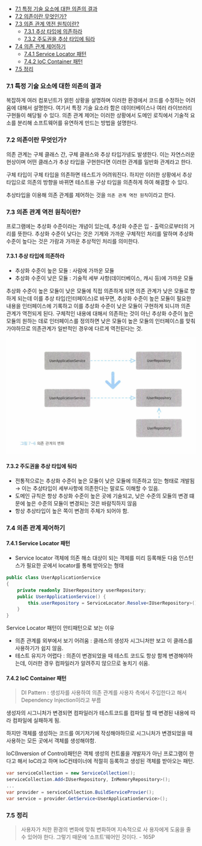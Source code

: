 
- [7.1 특정 기술 요소에 대한 의존의 결과](#71-특정-기술-요소에-대한-의존의-결과)
- [7.2  의존이란 무엇인가?](#72--의존이란-무엇인가)
- [7.3 의존 관계 역전 원칙이란?](#73-의존-관계-역전-원칙이란)
  - [7.3.1 추상 타입에 의존하라](#731-추상-타입에-의존하라)
  - [7.3.2 주도권을 추상 타입에 둬라](#732-주도권을-추상-타입에-둬라)
- [7.4 의존 관계 제어하기](#74-의존-관계-제어하기)
  - [7.4.1 Service Locator 패턴](#741-service-locator-패턴)
  - [7.4.2 IoC Container 패턴](#742-ioc-container-패턴)
- [7.5 정리](#75-정리)

### 7.1 특정 기술 요소에 대한 의존의 결과

복잡하게 여러 컴포넌트가 얽힌 상황을 설명하며 이러한 환경에서 코드를 수정하는 어려움에 대해서 설명한다.
여기서 특정 기술 요소라 함은 데이터베이스나 여러 라이브러리 구현들이 해당될 수 있다.
의존 관계 제어는 이러한 상황에서 도메인 로직에서 기술적 요소를 분리해 소프트웨어를 유연하게 만드는 방법을 설명한다.

### 7.2  의존이란 무엇인가?

의존 관계는 구체 클래스 간, 구체 클래스와 추상 타입가넹도 발생한다. 이는 자연스러운 현상이며 어떤 클래스가 추상 타입을 구현한다면 이러한 관계를 일반화 관계라고 한다.

구체 타입이 구체 타입을 의존하면 테스트가 어려워진다. 하지만 이러한 상황에서 추상 타입으로 의존의 방향을 바뀌면 테스트용 구상 타입을 의존하게 하여 해결할 수 있다.

추상타입을 이용해 의존 관계를 제어하는 것을 `의존 관계 역전 원칙`이라고 한다.


### 7.3 의존 관계 역전 원칙이란?

프로그램에는 추상화 수준이라는 개념이 있는데, 추상화 수준은 입 - 출력으로부터의 거리를 뜻한다. 추상화 수준이 낮다는 것은 기계와 가까운 구체적인 처리를 말하며 추상화 수준이 높다는 것은 가람과 가까운 추상적인 처리를 의미한다.

#### 7.3.1 추상 타입에 의존하라

- 추상화 수준이 높은 모듈 : 사람에 가까운 모듈
- 추상화 수준이 낮은 모듈 : 기술적 세부 사항(데이터베이스, 캐시 등)에 가까운 모듈

추상화 수준이 높은 모듈이 낮은 모듈에 직접 의존하게 되면 의존 관계가 낮은 모듈로 향하게 되는데 이를 추상 타입(인터페이스)로 바꾸면, 추상화 수준이 높은 모듈이 필요한 내용을 인터페이스에 기록하고 이를 추상화 수준이 낮은 모듈이 구현하게 되니까 의존 관계가 역전되게 된다. 구체적인 내용에 대해서 의존하는 것이 아닌 추상화 수준이 높은 모듈의 원하는 데로 인터페이스를 정의하면 낮은 모듈이 높은 모듈의 인터페이스를 맞춰가야하므로 의존관계가 일반적인 경우에 다르게 역전된다는 것.

![](../images/7.3.1_di.png)


#### 7.3.2 주도권을 추상 타입에 둬라

- 전통적으로는 추상화 수준이 높은 모듈이 낮은 모듈에 의존하고 있는 형태로 개발됨 → 이는 추상타입이 세부사항에 의존한다는 말로도 이해할 수 있음.
- 도메인 규칙은 항상 추상화 수준이 높은 곳에 기술되고, 낮은 수준의 모듈의 변경 떄문에 높은 수준의 모듈이 변경되는 것은 바람직하지 않음
- 항상 추상타입이 높은 쪽이 변경의 주체가 되어야 함.


### 7.4 의존 관계 제어하기

#### 7.4.1 Service Locator 패턴

- Service locator 객체에 의존 해소 대상이 되는 객체를 미리 등록해둔 다음 인스턴스가 필요한 곳에서 locator를 통해 받아오는 형태

```csharp
public class UserApplicationService
{
	private readonly IUserRepository userRepository;
	public UserApplicationService() {
		this.userRepository = ServiceLocator.Resolve<IUserRepository>();
	}
}
```

Service Locator 패턴이 안티패턴으로 보는 이유

- 의존 관계를 외부에서 보기 어려움 : 클래스의 생성자 시그니처만 보고 이 클래스를 사용하기가 쉽지 않음.
- 테스트 유지가 어렵다 : 의존이 변경되었을 때 테스트 코드도 항상 함께 변경해야하는데, 이러한 경우 컴파일러가 알려주지 않으므로 놓치기 쉬움.

#### 7.4.2 IoC Container 패턴
    
> DI Pattern : 생성자를 사용하여 의존 관계를 사용자 측에서 주입한다고 해서 Dependency Injection이라고 부름
> 

생성자의 시그니처가 변경되면 컴파일러가 테스트코드를 컴파일 할 때 변경된 내용에 따라 컴파일에 실패하게 됨.

하지만 객체를 생성하는 코드를 여기저기에 작성해야하므로 시그니처가 변경되었을 때 사용하는 모든 곳에서 객체를 생성해야함.

IoC(Inversion of Control)패턴은 객체 생성의 컨트롤을 개발자가 아닌 프로그램이 한다고 해서 IoC라고 하며 IoC컨테이너에 적절히 등록하고 생성된 객체를 받아오는 패턴.

```csharp
var serviceCollection = new ServiceCollection();
serviceCollection.Add<IUserRepository, InMemoryRepository>();
...
var provider = serviceCollection.BuildServiceProvier();
var service = provider.GetService<UserApplicationService>();
```

### 7.5 정리

> 사용자가 처한 환경의 변화에 맞춰 변화하며 지속적으로 사 용자에게 도움을 줄 수 있어야 한다. 그렇기 때문에 ‘소프트’웨어인 것이다. - 165P